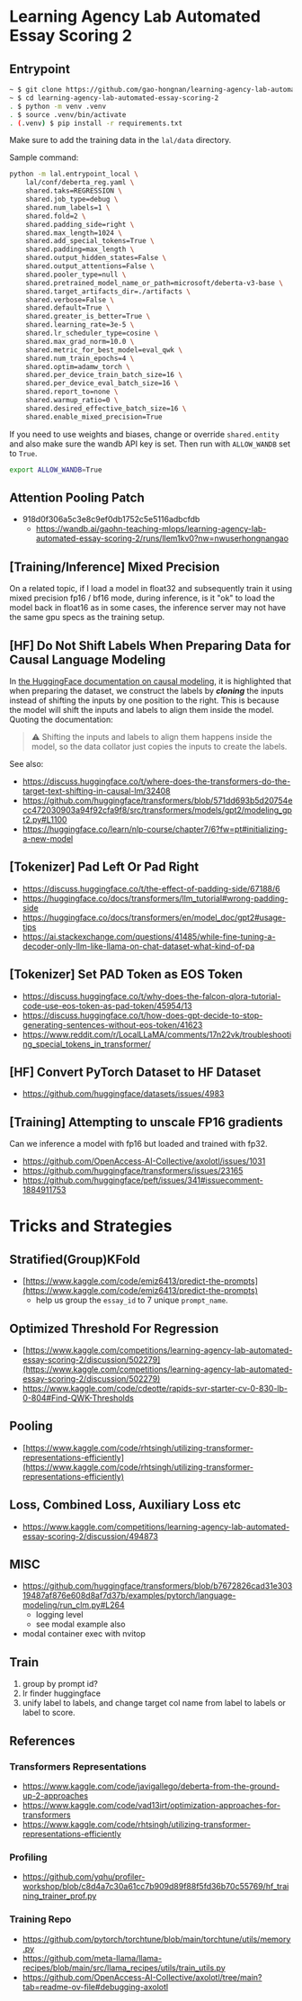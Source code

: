 # Learning Agency Lab Automated Essay Scoring 2

## Entrypoint

```bash
~ $ git clone https://github.com/gao-hongnan/learning-agency-lab-automated-essay-scoring-2.git
~ $ cd learning-agency-lab-automated-essay-scoring-2
. $ python -m venv .venv
. $ source .venv/bin/activate
. (.venv) $ pip install -r requirements.txt
```

Make sure to add the training data in the `lal/data` directory.

Sample command:

```bash
python -m lal.entrypoint_local \
    lal/conf/deberta_reg.yaml \
    shared.taks=REGRESSION \
    shared.job_type=debug \
    shared.num_labels=1 \
    shared.fold=2 \
    shared.padding_side=right \
    shared.max_length=1024 \
    shared.add_special_tokens=True \
    shared.padding=max_length \
    shared.output_hidden_states=False \
    shared.output_attentions=False \
    shared.pooler_type=null \
    shared.pretrained_model_name_or_path=microsoft/deberta-v3-base \
    shared.target_artifacts_dir=./artifacts \
    shared.verbose=False \
    shared.default=True \
    shared.greater_is_better=True \
    shared.learning_rate=3e-5 \
    shared.lr_scheduler_type=cosine \
    shared.max_grad_norm=10.0 \
    shared.metric_for_best_model=eval_qwk \
    shared.num_train_epochs=4 \
    shared.optim=adamw_torch \
    shared.per_device_train_batch_size=16 \
    shared.per_device_eval_batch_size=16 \
    shared.report_to=none \
    shared.warmup_ratio=0 \
    shared.desired_effective_batch_size=16 \
    shared.enable_mixed_precision=True
```

If you need to use weights and biases, change or override `shared.entity` and
also make sure the wandb API key is set. Then run with `ALLOW_WANDB` set to
`True`.

```bash
export ALLOW_WANDB=True
```

## Attention Pooling Patch

-   918d0f306a5c3e8c9ef0db1752c5e5116adbcfdb
    -   https://wandb.ai/gaohn-teaching-mlops/learning-agency-lab-automated-essay-scoring-2/runs/llem1kv0?nw=nwuserhongnangao

## [Training/Inference] Mixed Precision

On a related topic, if I load a model in float32 and subsequently train it using
mixed precision fp16 / bf16 mode, during inference, is it "ok" to load the model
back in float16 as in some cases, the inference server may not have the same gpu
specs as the training setup.

## [HF] Do Not Shift Labels When Preparing Data for Causal Language Modeling

In
[the HuggingFace documentation on causal modeling](https://huggingface.co/learn/nlp-course/chapter7/6?fw=pt#initializing-a-new-model),
it is highlighted that when preparing the dataset, we construct the labels by
**_cloning_** the inputs instead of shifting the inputs by one position to the
right. This is because the model will shift the inputs and labels to align them
inside the model. Quoting the documentation:

> ⚠️ Shifting the inputs and labels to align them happens inside the model, so
> the data collator just copies the inputs to create the labels.

See also:

-   https://discuss.huggingface.co/t/where-does-the-transformers-do-the-target-text-shifting-in-causal-lm/32408
-   https://github.com/huggingface/transformers/blob/571dd693b5d20754ecc472030903a94f92cfa9f8/src/transformers/models/gpt2/modeling_gpt2.py#L1100
-   https://huggingface.co/learn/nlp-course/chapter7/6?fw=pt#initializing-a-new-model

## [Tokenizer] Pad Left Or Pad Right

-   https://discuss.huggingface.co/t/the-effect-of-padding-side/67188/6
-   https://huggingface.co/docs/transformers/llm_tutorial#wrong-padding-side
-   https://huggingface.co/docs/transformers/en/model_doc/gpt2#usage-tips
-   https://ai.stackexchange.com/questions/41485/while-fine-tuning-a-decoder-only-llm-like-llama-on-chat-dataset-what-kind-of-pa

## [Tokenizer] Set PAD Token as EOS Token

-   https://discuss.huggingface.co/t/why-does-the-falcon-qlora-tutorial-code-use-eos-token-as-pad-token/45954/13
-   https://discuss.huggingface.co/t/how-does-gpt-decide-to-stop-generating-sentences-without-eos-token/41623
-   https://www.reddit.com/r/LocalLLaMA/comments/17n22vk/troubleshooting_special_tokens_in_transformer/

## [HF] Convert PyTorch Dataset to HF Dataset

-   https://github.com/huggingface/datasets/issues/4983

## [Training] Attempting to unscale FP16 gradients

Can we inference a model with fp16 but loaded and trained with fp32.

-   https://github.com/OpenAccess-AI-Collective/axolotl/issues/1031
-   https://github.com/huggingface/transformers/issues/23165
-   https://github.com/huggingface/peft/issues/341#issuecomment-1884911753

# Tricks and Strategies

## Stratified(Group)KFold

-   [https://www.kaggle.com/code/emiz6413/predict-the-prompts](https://www.kaggle.com/code/emiz6413/predict-the-prompts)
    -   help us group the `essay_id` to 7 unique `prompt_name`.

## Optimized Threshold For Regression

-   [https://www.kaggle.com/competitions/learning-agency-lab-automated-essay-scoring-2/discussion/502279](https://www.kaggle.com/competitions/learning-agency-lab-automated-essay-scoring-2/discussion/502279)
-   https://www.kaggle.com/code/cdeotte/rapids-svr-starter-cv-0-830-lb-0-804#Find-QWK-Thresholds

## Pooling

-   [https://www.kaggle.com/code/rhtsingh/utilizing-transformer-representations-efficiently](https://www.kaggle.com/code/rhtsingh/utilizing-transformer-representations-efficiently)

## Loss, Combined Loss, Auxiliary Loss etc

-   https://www.kaggle.com/competitions/learning-agency-lab-automated-essay-scoring-2/discussion/494873

## MISC

-   https://github.com/huggingface/transformers/blob/b7672826cad31e30319487af876e608d8af7d37b/examples/pytorch/language-modeling/run_clm.py#L264
    -   logging level
    -   see modal example also
-   modal container exec with nvitop

## Train

1. group by prompt id?
2. lr finder huggingface
3. unify label to labels, and change target col name from label to labels or
   label to score.

## References

### Transformers Representations

-   https://www.kaggle.com/code/javigallego/deberta-from-the-ground-up-2-approaches
-   https://www.kaggle.com/code/vad13irt/optimization-approaches-for-transformers
-   https://www.kaggle.com/code/rhtsingh/utilizing-transformer-representations-efficiently

### Profiling

-   https://github.com/yqhu/profiler-workshop/blob/c8d4a7c30a61cc7b909d89f88f5fd36b70c55769/hf_training_trainer_prof.py

### Training Repo

-   https://github.com/pytorch/torchtune/blob/main/torchtune/utils/memory.py
-   https://github.com/meta-llama/llama-recipes/blob/main/src/llama_recipes/utils/train_utils.py
-   https://github.com/OpenAccess-AI-Collective/axolotl/tree/main?tab=readme-ov-file#debugging-axolotl
